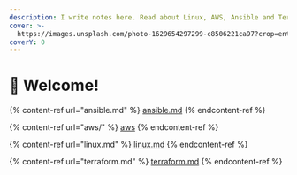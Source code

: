 ```yaml
---
description: I write notes here. Read about Linux, AWS, Ansible and Terraform. 👇
cover: >-
  https://images.unsplash.com/photo-1629654297299-c8506221ca97?crop=entropy&cs=tinysrgb&fm=jpg&ixid=MnwxOTcwMjR8MHwxfHNlYXJjaHwxfHxMaW51eCUyMHN1ZG98ZW58MHx8fHwxNjUzNDk4Nzk2&ixlib=rb-1.2.1&q=80
coverY: 0
---
```


# 👋 Welcome!

{% content-ref url="ansible.md" %}
[ansible.md](ansible.md)
{% endcontent-ref %}

{% content-ref url="aws/" %}
[aws](aws/)
{% endcontent-ref %}

{% content-ref url="linux.md" %}
[linux.md](linux.md)
{% endcontent-ref %}

{% content-ref url="terraform.md" %}
[terraform.md](terraform.md)
{% endcontent-ref %}
